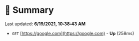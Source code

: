 # 📖 Summary
Last updated: **6/19/2021, 10:38:43 AM**

- `GET` [https://google.com](https://google.com) - **Up** (258ms)
